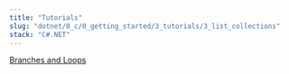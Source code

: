 ```yaml
---
title: "Tutorials"
slug: "dotnet/0_c/0_getting_started/3_tutorials/3_list_collections"
stack: "C#.NET"
---
```


[Branches and Loops](https://learn.microsoft.com/en-us/dotnet/csharp/tour-of-csharp/tutorials/arrays-and-collections)
